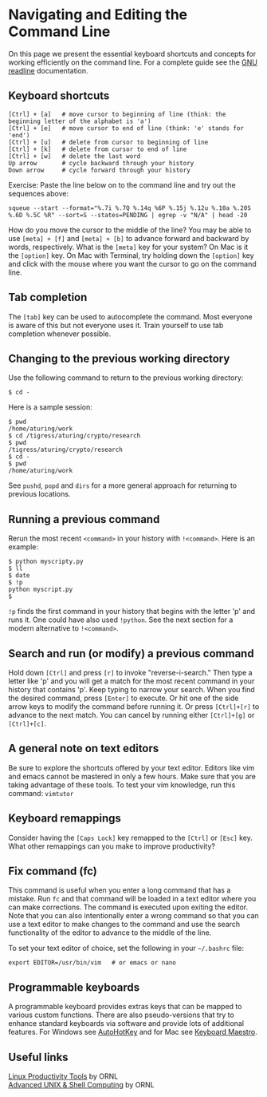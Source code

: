 # Navigating and Editing the Command Line

On this page we present the essential keyboard shortcuts and concepts for working efficiently on the command line. For a complete guide see the [GNU readline](https://tiswww.case.edu/php/chet/readline/readline.html) documentation.

## Keyboard shortcuts

```
[Ctrl] + [a]   # move cursor to beginning of line (think: the beginning letter of the alphabet is 'a')
[Ctrl] + [e]   # move cursor to end of line (think: 'e' stands for 'end')
[Ctrl] + [u]   # delete from cursor to beginning of line
[Ctrl] + [k]   # delete from cursor to end of line
[Ctrl] + [w]   # delete the last word
Up arrow       # cycle backward through your history
Down arrow     # cycle forward through your history
```

Exercise: Paste the line below on to the command line and try out the sequences above:

```
squeue --start --format="%.7i %.7Q %.14q %6P %.15j %.12u %.10a %.20S %.6D %.5C %R" --sort=S --states=PENDING | egrep -v "N/A" | head -20
```

How do you move the cursor to the middle of the line? You may be able to use `[meta] + [f]` and `[meta] + [b]` to advance forward and backward by words, respectively. What is the `[meta]` key for your system? On Mac is it the `[option]` key. On Mac with Terminal, try holding down the `[option]` key and click with the mouse where you want the cursor to go on the command line.

## Tab completion

The `[tab]` key can be used to autocomplete the command. Most everyone is aware of this but not everyone uses it. Train yourself to use tab completion whenever possible.

## Changing to the previous working directory

Use the following command to return to the previous working directory:

```
$ cd -
```

Here is a sample session:

```
$ pwd
/home/aturing/work
$ cd /tigress/aturing/crypto/research
$ pwd
/tigress/aturing/crypto/research
$ cd -
$ pwd
/home/aturing/work
```

See `pushd`, `popd` and `dirs` for a more general approach for returning to previous locations.

## Running a previous command

Rerun the most recent `<command>` in your history with `!<command>`. Here is an example:

```
$ python myscripty.py
$ ll
$ date
$ !p
python myscript.py
$
```

`!p` finds the first command in your history that begins with the letter 'p' and runs it. One could have also used `!python`. See the next section for a modern alternative to `!<command>`.

## Search and run (or modify) a previous command

Hold down `[Ctrl]` and press `[r]` to invoke "reverse-i-search." Then type a letter like 'p' and you will get a match for the most recent command in your history that contains 'p'. Keep typing to narrow your search. When you find the desired command, press `[Enter]` to execute. Or hit one of the side arrow keys to modify the command before running it. Or press `[Ctrl]+[r]` to advance to the next match. You can cancel by running either `[Ctrl]+[g]` or `[Ctrl]+[c]`.

## A general note on text editors

Be sure to explore the shortcuts offered by your text editor. Editors like vim and emacs cannot be mastered in only a few hours. Make sure that you are taking advantage of these tools. To test your vim knowledge, run this command: `vimtutor`

## Keyboard remappings

Consider having the `[Caps Lock]` key remapped to the `[Ctrl]` or `[Esc]` key. What other remappings can you make to improve productivity?

## Fix command (fc)

This command is useful when you enter a long command that has a mistake. Run `fc` and that command will be loaded in a text editor where you can make corrections. The command is executed upon exiting the editor. Note that you can also intentionally enter a wrong command so that you can use a text editor to make changes to the command and use the search functionality of the editor to advance to the middle of the line.

To set your text editor of choice, set the following in your `~/.bashrc` file:

```
export EDITOR=/usr/bin/vim   # or emacs or nano
```

## Programmable keyboards

A programmable keyboard provides extras keys that can be mapped to various custom functions. There are also pseudo-versions
that try to enhance standard keyboards via software and provide lots of additional features. For Windows see [AutoHotKey](https://www.autohotkey.com/) and for Mac see [Keyboard Maestro](https://www.keyboardmaestro.com/main/).

## Useful links

[Linux Productivity Tools](https://www.olcf.ornl.gov/wp-content/uploads/2019/12/LPT_OLCF.pdf) by ORNL  
[Advanced UNIX & Shell Computing](https://www.olcf.ornl.gov/wp-content/uploads/2018/07/Intro_to_Unix_2018.pdf) by ORNL
